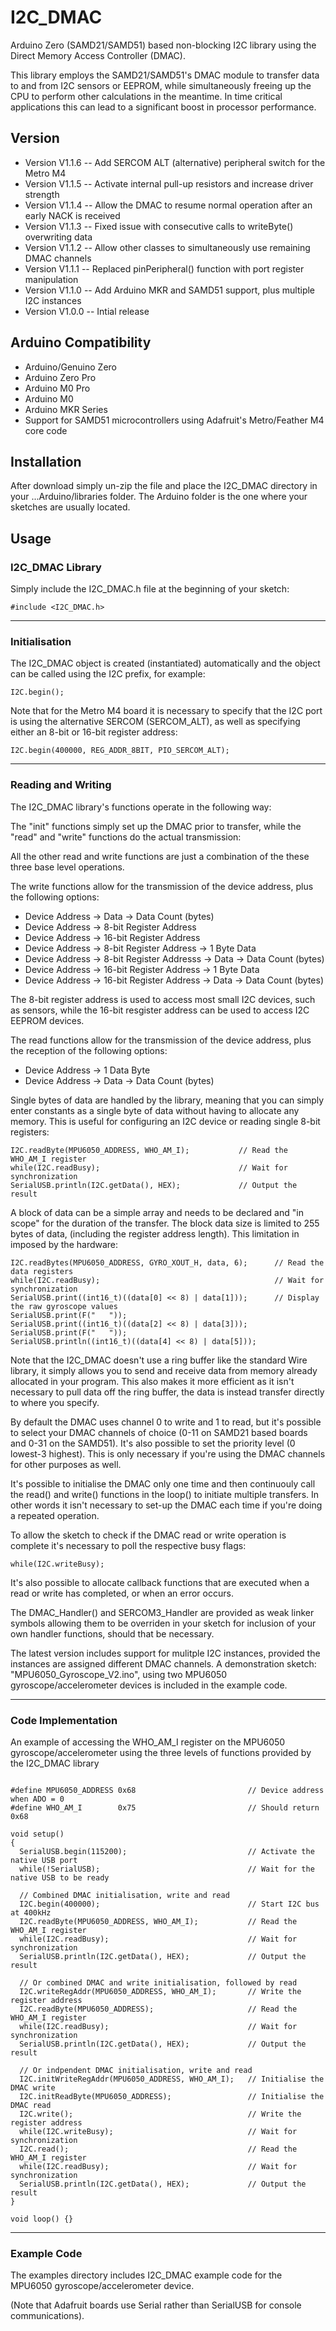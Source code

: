 # I2C_DMAC
Arduino Zero (SAMD21/SAMD51) based non-blocking I2C library using the Direct Memory Access Controller (DMAC). 

This library employs the SAMD21/SAMD51's DMAC module to transfer data to and from I2C sensors or EEPROM, while simultaneously freeing up the CPU to perform other calculations in the meantime. In time critical applications this can lead to a significant boost in processor performance. 

## __Version__

- Version V1.1.6 -- Add SERCOM ALT (alternative) peripheral switch for the Metro M4
- Version V1.1.5 -- Activate internal pull-up resistors and increase driver strength
- Version V1.1.4 -- Allow the DMAC to resume normal operation after an early NACK is received
- Version V1.1.3 -- Fixed issue with consecutive calls to writeByte() overwriting data
- Version V1.1.2 -- Allow other classes to simultaneously use remaining DMAC channels
- Version V1.1.1 -- Replaced pinPeripheral() function with port register manipulation
- Version V1.1.0 -- Add Arduino MKR and SAMD51 support, plus multiple I2C instances 
- Version V1.0.0 -- Intial release

## __Arduino Compatibility__

- Arduino/Genuino Zero
- Arduino Zero Pro
- Arduino M0 Pro
- Arduino M0
- Arduino MKR Series
- Support for SAMD51 microcontrollers using Adafruit's Metro/Feather M4 core code

## __Installation__

After download simply un-zip the file and place the I2C_DMAC directory in your ...Arduino/libraries folder. The Arduino folder is the one where your sketches are usually located.

## __Usage__

### __I2C_DMAC Library__

Simply include the I2C_DMAC.h file at the beginning of your sketch:

```
#include <I2C_DMAC.h>
```
---

### __Initialisation__

The I2C_DMAC object is created (instantiated) automatically and the object can be called using the I2C prefix, for example:

```
I2C.begin();
```

Note that for the Metro M4 board it is necessary to specify that the I2C port is using the alternative SERCOM (SERCOM_ALT), as well as specifying either an 8-bit or 16-bit register address:

```
I2C.begin(400000, REG_ADDR_8BIT, PIO_SERCOM_ALT);
```
---

### __Reading and Writing__

The I2C_DMAC library's functions operate in the following way:

The "init" functions simply set up the DMAC prior to transfer, while the "read" and "write" functions do the actual transmission:



All the other read and write functions are just a combination of the these three base level operations.

The write functions allow for the transmission of the device address, plus the following options:

- Device Address -> Data -> Data Count (bytes)
- Device Address -> 8-bit Register Address
- Device Address -> 16-bit Register Address
- Device Address -> 8-bit Register Address -> 1 Byte Data
- Device Address -> 8-bit Register Addresss -> Data -> Data Count (bytes)
- Device Address -> 16-bit Register Address -> 1 Byte Data
- Device Address -> 16-bit Register Address -> Data -> Data Count (bytes)

The 8-bit register address is used to access most small I2C devices, such as sensors, while the 16-bit resgister address can be used to access I2C EEPROM devices.

The read functions allow for the transmission of the device address, plus the reception of the following options:

- Device Address -> 1 Data Byte
- Device Address -> Data -> Data Count (bytes)

Single bytes of data are handled by the library, meaning that you can simply enter constants as a single byte of data without having to allocate any memory. This is useful for configuring an I2C device or reading single 8-bit registers:

```
I2C.readByte(MPU6050_ADDRESS, WHO_AM_I);           // Read the WHO_AM_I register 
while(I2C.readBusy);                               // Wait for synchronization
SerialUSB.println(I2C.getData(), HEX);             // Output the result
```

A block of data can be a simple array and needs to be declared and "in scope" for the duration of the transfer. The block data size is limited to 255 bytes of data, (including the register address length). This limitation in imposed by the hardware:

```
I2C.readBytes(MPU6050_ADDRESS, GYRO_XOUT_H, data, 6);      // Read the data registers 
while(I2C.readBusy);                                       // Wait for synchronization
SerialUSB.print((int16_t)((data[0] << 8) | data[1]));      // Display the raw gyroscope values
SerialUSB.print(F("   "));
SerialUSB.print((int16_t)((data[2] << 8) | data[3]));
SerialUSB.print(F("   "));
SerialUSB.println((int16_t)((data[4] << 8) | data[5]));
```

Note that the I2C_DMAC doesn't use a ring buffer like the standard Wire library, it simply allows you to send and receive data from memory already allocated in your program. This also makes it more efficient as it isn't necessary to pull data off the ring buffer, the data is instead transfer directly to where you specify.

By default the DMAC uses channel 0 to write and 1 to read, but it's possible to select your DMAC channels of choice (0-11 on SAMD21 based boards and 0-31 on the SAMD51). It's also possible to set the priority level (0 lowest-3 highest). This is only necessary if you're using the DMAC channels for other purposes as well.

It's possible to initialise the DMAC only one time and then continuouly call the read() and write() functions in the loop() to initiate multiple transfers. In other words it isn't necessary to set-up the DMAC each time if you're doing a repeated operation.

To allow the sketch to check if the DMAC read or write operation is complete it's necessary to poll the respective busy flags:

```
while(I2C.writeBusy);
```

It's also possible to allocate callback functions that are executed when a read or write has completed, or when an error occurs.

The DMAC_Handler() and SERCOM3_Handler are provided as weak linker symbols allowing them to be overriden in your sketch for inclusion of your own handler functions, should that be necessary.

The latest version includes support for mulitple I2C instances, provided the instances are assigned different DMAC channels. A demonstration sketch: "MPU6050_Gyroscope_V2.ino", using two MPU6050 gyroscope/accelerometer devices is included in the example code.

---

### __Code Implementation__

An example of accessing the WHO_AM_I register on the MPU6050 gyroscope/accelerometer using the three levels of functions provided by the I2C_DMAC library

```#include <I2C_DMAC.h>

#define MPU6050_ADDRESS 0x68                         // Device address when ADO = 0
#define WHO_AM_I        0x75                         // Should return 0x68

void setup() 
{
  SerialUSB.begin(115200);                           // Activate the native USB port
  while(!SerialUSB);                                 // Wait for the native USB to be ready

  // Combined DMAC initialisation, write and read
  I2C.begin(400000);                                 // Start I2C bus at 400kHz
  I2C.readByte(MPU6050_ADDRESS, WHO_AM_I);           // Read the WHO_AM_I register 
  while(I2C.readBusy);                               // Wait for synchronization  
  SerialUSB.println(I2C.getData(), HEX);             // Output the result

  // Or combined DMAC and write initialisation, followed by read
  I2C.writeRegAddr(MPU6050_ADDRESS, WHO_AM_I);       // Write the register address
  I2C.readByte(MPU6050_ADDRESS);                     // Read the WHO_AM_I register
  while(I2C.readBusy);                               // Wait for synchronization
  SerialUSB.println(I2C.getData(), HEX);             // Output the result

  // Or indpendent DMAC initialisation, write and read
  I2C.initWriteRegAddr(MPU6050_ADDRESS, WHO_AM_I);   // Initialise the DMAC write
  I2C.initReadByte(MPU6050_ADDRESS);                 // Initialise the DMAC read
  I2C.write();                                       // Write the register address
  while(I2C.writeBusy);                              // Wait for synchronization
  I2C.read();                                        // Read the WHO_AM_I register
  while(I2C.readBusy);                               // Wait for synchronization
  SerialUSB.println(I2C.getData(), HEX);             // Output the result 
}

void loop() {}
```

---

### __Example Code__

The examples directory includes I2C_DMAC example code for the MPU6050 gyroscope/accelerometer device. 

(Note that Adafruit boards use Serial rather than SerialUSB for console communications).
